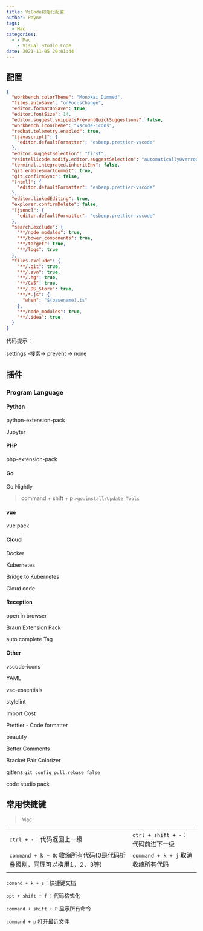 ```yaml
---
title: VsCode初始化配置
author: Payne
tags:
  - Mac
categories:
  - - Mac
    - Visual Studio Code
date: 2021-11-05 20:01:44
---
```


## 配置

```json lines
{
  "workbench.colorTheme": "Monokai Dimmed",
  "files.autoSave": "onFocusChange",
  "editor.formatOnSave": true,
  "editor.fontSize": 14,
  "editor.suggest.snippetsPreventQuickSuggestions": false,
  "workbench.iconTheme": "vscode-icons",
  "redhat.telemetry.enabled": true,
  "[javascript]": {
    "editor.defaultFormatter": "esbenp.prettier-vscode"
  },
  "editor.suggestSelection": "first",
  "vsintellicode.modify.editor.suggestSelection": "automaticallyOverrodeDefaultValue",
  "terminal.integrated.inheritEnv": false,
  "git.enableSmartCommit": true,
  "git.confirmSync": false,
  "[html]": {
    "editor.defaultFormatter": "esbenp.prettier-vscode"
  },
  "editor.linkedEditing": true,
  "explorer.confirmDelete": false,
  "[jsonc]": {
    "editor.defaultFormatter": "esbenp.prettier-vscode"
  },
  "search.exclude": {
    "**/node_modules": true,
    "**/bower_components": true,
    "**/target": true,
    "**/logs": true
  },
  "files.exclude": {
    "**/.git": true,
    "**/.svn": true,
    "**/.hg": true,
    "**/CVS": true,
    "**/.DS_Store": true,
    "**/*.js": {
      "when": "$(basename).ts"
    },
    "**/node_modules": true,
    "**/.idea": true
  }
}

```

代码提示：

settings -搜索-> prevent -> none

## 插件

### Program Language

#### Python

python-extension-pack

Jupyter


#### PHP

php-extension-pack



#### Go

Go Nightly 

> command + shift + p	`>go:install/Update Tools`

#### vue

vue pack


#### Cloud 

Docker

Kubernetes

Bridge to Kubernetes

Cloud code



#### Reception

open in browser

Braun Extension Pack

auto complete Tag


#### Other

vscode-icons

YAML

vsc-essentials

stylelint

Import Cost

Prettier - Code formatter

beautify

Better Comments

Bracket Pair Colorizer

gitlens	`git config pull.rebase false`


code studio pack


## 常用快捷键

> Mac

|                                                              |                                     |
| ------------------------------------------------------------ | ----------------------------------- |
| `ctrl + -`：代码返回上一级                                   | `ctrl + shift + -`： 代码前进下一级 |
| `command + k + 0`:	收缩所有代码(0是代码折叠级别，同理可以换用1，2，3等) | `command + k + j` 取消收缩所有代码  |
|                                                              |                                     |

`comand + k + s`：快捷键文档

`opt + shift + f` ：代码格式化

`command + shift + P` 显示所有命令

`command + p` 打开最近文件


